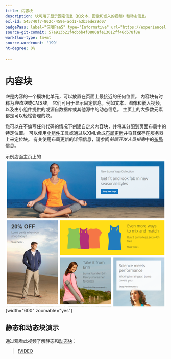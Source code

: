 ```yaml
---
title: 内容块
description: 块可用于显示固定信息（如文本、图像和嵌入的视频）和动态信息。
exl-id: 545740f7-802c-459e-acd1-a3b3ede29d07
badgePaas: label="仅限PaaS" type="Informative" url="https://experienceleague.adobe.com/zh-hans/docs/commerce/user-guides/product-solutions" tooltip="仅适用于云项目(Adobe管理的PaaS基础架构)和内部部署项目上的Adobe Commerce 。"
source-git-commit: 57a913b21f4cbbb4f0800afe13012ff46d578f8e
workflow-type: tm+mt
source-wordcount: '199'
ht-degree: 0%

---
```


# 内容块

_块_&#x200B;是内容的一个模块化单元，可以放置在页面上最接近的任何位置。 内容块有时称为&#x200B;_静态块_&#x200B;或&#x200B;_CMS块_。 它们可用于显示固定信息，例如文本、图像和嵌入视频，以及由小组件提供的或源自数据库或其他源中的动态信息。 主页上的大多数元素都是可以轻松管理的块。

您可以在不编写任何代码的情况下创建自定义内容块，并将其分配到页面布局中的特定位置。 可以使用[小组件](widget-static-block.md)工具或通过以XML合成[布局更新](layout-updates.md)并将其保存在服务器上来定位块。 有关使用布局更新的详细信息，请参阅&#x200B;_前端开发人员指南_&#x200B;中的[布局][1]信息。

示例店面主页上的![块](./assets/storefront-blocks-home-page.png){width="600" zoomable="yes"}

## 静态和动态块演示

通过观看此视频了解静态和[动态块](dynamic-blocks.md)：

>[!VIDEO](https://video.tv.adobe.com/v/3411066?quality=12&learn=on&captions=chi_hans)

[1]: https://developer.adobe.com/commerce/frontend-core/guide/layouts/
